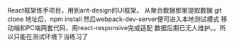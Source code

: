 React框架练手项目，用到ant-design的UI框架。
从聚合数据那里提取数据
git clone 地址后，npm install 然后webpack-dev-server便可进入本地测试模式
移动端和PC端两套代码，用react-responsive完成适配
数据后期已无人维护。。所以只能在测试环境下当练习了
